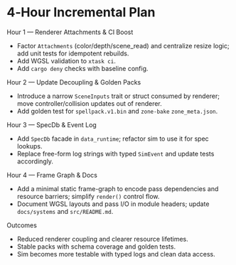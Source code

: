 # 4‑Hour Incremental Plan

Hour 1 — Renderer Attachments & CI Boost
- Factor `Attachments` (color/depth/scene_read) and centralize resize logic; add unit tests for idempotent rebuilds.
- Add WGSL validation to `xtask ci`.
- Add `cargo deny` checks with baseline config.

Hour 2 — Update Decoupling & Golden Packs
- Introduce a narrow `SceneInputs` trait or struct consumed by renderer; move controller/collision updates out of renderer.
- Add golden test for `spellpack.v1.bin` and `zone-bake` `zone_meta.json`.

Hour 3 — SpecDb & Event Log
- Add `SpecDb` facade in `data_runtime`; refactor sim to use it for spec lookups.
- Replace free-form log strings with typed `SimEvent` and update tests accordingly.

Hour 4 — Frame Graph & Docs
- Add a minimal static frame-graph to encode pass dependencies and resource barriers; simplify `render()` control flow.
- Document WGSL layouts and pass I/O in module headers; update `docs/systems` and `src/README.md`.

Outcomes
- Reduced renderer coupling and clearer resource lifetimes.
- Stable packs with schema coverage and golden tests.
- Sim becomes more testable with typed logs and clean data access.

